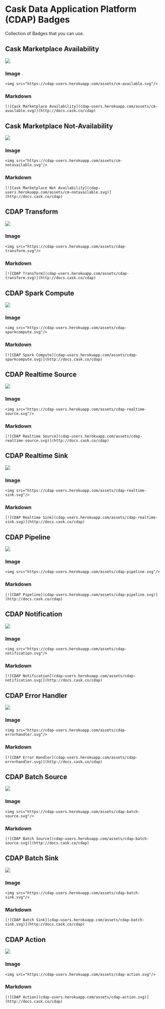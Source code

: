 # Cask Data Application Platform (CDAP) Badges

Collection of Badges that you can use. 

## Cask Marketplace Availability

<img src="https://cdap-users.herokuapp.com/assets/cm-available.svg"/>

### Image

```
<img src="https://cdap-users.herokuapp.com/assets/cm-available.svg"/>
```

### Markdown

```
[![Cask Marketplace Availability](cdap-users.herokuapp.com/assets/cm-available.svg)](http://docs.cask.co/cdap) 
```

## Cask Marketplace Not-Availability

<img src="https://cdap-users.herokuapp.com/assets/cm-notavailable.svg"/>

### Image

```
<img src="https://cdap-users.herokuapp.com/assets/cm-notavailable.svg"/>
```

### Markdown

```
[![Cask Marketplace Not Availability](cdap-users.herokuapp.com/assets/cm-notavailable.svg)](http://docs.cask.co/cdap) 
```

## CDAP Transform

<img src="https://cdap-users.herokuapp.com/assets/cdap-transform.svg"/>

### Image

```
<img src="https://cdap-users.herokuapp.com/assets/cdap-transform.svg"/>
```

### Markdown

```
[![CDAP Transform](cdap-users.herokuapp.com/assets/cdap-transform.svg)](http://docs.cask.co/cdap) 
```

## CDAP Spark Compute

<img src="https://cdap-users.herokuapp.com/assets/cdap-sparkcompute.svg"/>

### Image

```
<img src="https://cdap-users.herokuapp.com/assets/cdap-sparkcompute.svg"/>
```

### Markdown

```
[![CDAP Spark Compute](cdap-users.herokuapp.com/assets/cdap-sparkcompute.svg)](http://docs.cask.co/cdap) 
```

## CDAP Realtime Source

<img src="https://cdap-users.herokuapp.com/assets/cdap-realtime-source.svg"/>

### Image

```
<img src="https://cdap-users.herokuapp.com/assets/cdap-realtime-source.svg"/>
```

### Markdown

```
[![CDAP Realtime Source](cdap-users.herokuapp.com/assets/cdap-realtime-source.svg)](http://docs.cask.co/cdap) 
```

## CDAP Realtime Sink

<img src="https://cdap-users.herokuapp.com/assets/cdap-realtime-sink.svg"/>

### Image

```
<img src="https://cdap-users.herokuapp.com/assets/cdap-realtime-sink.svg"/>
```

### Markdown

```
[![CDAP Realtime Sink](cdap-users.herokuapp.com/assets/cdap-realtime-sink.svg)](http://docs.cask.co/cdap) 
```

## CDAP Pipeline

<img src="https://cdap-users.herokuapp.com/assets/cdap-pipeline.svg"/>

### Image

```
<img src="https://cdap-users.herokuapp.com/assets/cdap-pipeline.svg"/>
```

### Markdown

```
[![CDAP Pipeline](cdap-users.herokuapp.com/assets/cdap-pipeline.svg)](http://docs.cask.co/cdap) 
```

## CDAP Notification

<img src="https://cdap-users.herokuapp.com/assets/cdap-notification.svg"/>

### Image

```
<img src="https://cdap-users.herokuapp.com/assets/cdap-notification.svg"/>
```

### Markdown

```
[![CDAP Notification](cdap-users.herokuapp.com/assets/cdap-notification.svg)](http://docs.cask.co/cdap) 
```

## CDAP Error Handler

<img src="https://cdap-users.herokuapp.com/assets/cdap-errorhandler.svg"/>

### Image

```
<img src="https://cdap-users.herokuapp.com/assets/cdap-errorhandler.svg"/>
```

### Markdown

```
[![CDAP Error Handler](cdap-users.herokuapp.com/assets/cdap-errorhandler.svg)](http://docs.cask.co/cdap) 
```

## CDAP Batch Source

<img src="https://cdap-users.herokuapp.com/assets/cdap-batch-source.svg"/>

### Image

```
<img src="https://cdap-users.herokuapp.com/assets/cdap-batch-source.svg"/>
```

### Markdown

```
[![CDAP Batch Source](cdap-users.herokuapp.com/assets/cdap-batch-source.svg)](http://docs.cask.co/cdap) 
```

## CDAP Batch Sink

<img src="https://cdap-users.herokuapp.com/assets/cdap-batch-sink.svg"/>

### Image

```
<img src="https://cdap-users.herokuapp.com/assets/cdap-batch-sink.svg"/>
```

### Markdown

```
[![CDAP Batch Sink](cdap-users.herokuapp.com/assets/cdap-batch-sink.svg)](http://docs.cask.co/cdap) 
```

## CDAP Action

<img src="https://cdap-users.herokuapp.com/assets/cdap-action.svg"/>

### Image

```
<img src="https://cdap-users.herokuapp.com/assets/cdap-action.svg"/>
```

### Markdown

```
[![CDAP Action](cdap-users.herokuapp.com/assets/cdap-action.svg)](http://docs.cask.co/cdap) 
```
